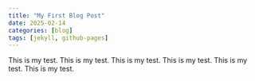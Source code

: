 ```yaml
---
title: "My First Blog Post"
date: 2025-02-14
categories: [blog]
tags: [jekyll, github-pages]
---
```


This is my test.
This is my test.
This is my test.
This is my test.
This is my test.
This is my test.
